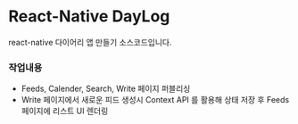 # React-Native DayLog

react-native 다이어리 앱 만들기 소스코드입니다.

### 작업내용

- Feeds, Calender, Search, Write 페이지 퍼블리싱
- Write 페이지에서 새로운 피드 생성시 Context API 를 활용해 상태 저장 후 Feeds 페이지에 리스트 UI 렌더링

